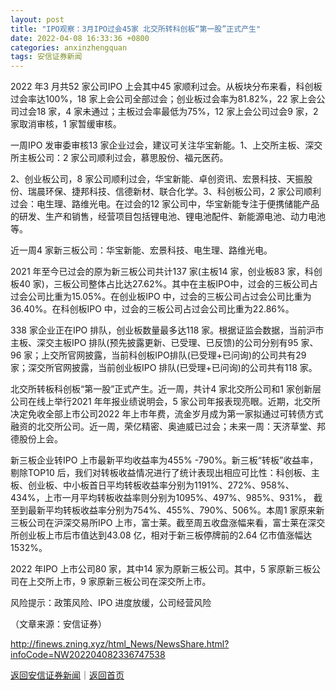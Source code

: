 ```yaml
---
layout: post
title: "IPO观察：3月IPO过会45家 北交所转科创板“第一股”正式产生"
date: 2022-04-08 16:33:36 +0800
categories: anxinzhengquan
tags: 安信证券新闻
---
```

<p>2022 年3 月共52 家公司IPO 上会其中45 家顺利过会。从板块分布来看，科创板过会率达100%，18 家上会公司全部过会；创业板过会率为81.82%，22 家上会公司过会18 家，4 家未通过；主板过会率最低为75%，12 家上会公司过会9 家，2 家取消审核，1 家暂缓审核。</p>
 <p>一周IPO 发审委审核13 家企业过会，建议可关注华宝新能。1、上交所主板、深交所主板公司：2 家公司顺利过会，慕思股份、福元医药。</p>
 <p>2、创业板公司，8 家公司顺利过会，华宝新能、卓创资讯、宏景科技、天振股份、瑞晨环保、捷邦科技、信德新材、联合化学。3、科创板公司，2 家公司顺利过会：电生理、路维光电。在过会的12 家公司中，华宝新能专注于便携储能产品的研发、生产和销售，经营项目包括锂电池、锂电池配件、新能源电池、动力电池等。</p>
 <p>近一周4 家新三板公司：华宝新能、宏景科技、电生理、路维光电。</p>
 <p>2021 年至今已过会的原为新三板公司共计137 家(主板14 家，创业板83 家，科创板40 家)，三板公司整体占比达27.62%。其中在主板IPO中，过会的三板公司占过会公司比重为15.05%。在创业板IPO 中，过会的三板公司占过会公司比重为36.40%。在科创板IPO 中，过会的三板公司占过会公司比重为22.86%。</p>
 <p>338 家企业正在IPO 排队，创业板数量最多达118 家。根据证监会数据，当前沪市主板、深交主板IPO 排队(预先披露更新、已受理、已反馈)的公司分别有95 家、96 家；上交所官网披露，当前科创板IPO排队(已受理+已问询)的公司共有29 家；深交所官网披露，当前创业板IPO 排队(已受理+已问询)的公司共有118 家。</p>
 <p>北交所转板科创板“第一股”正式产生。近一周，共计4 家北交所公司和1 家创新层公司在线上举行2021 年年报业绩说明会，5 家公司年报表现亮眼。近期，北交所决定免收全部上市公司2022 年上市年费，流金岁月成为第一家拟通过可转债方式融资的北交所公司。近一周，荣亿精密、奥迪威已过会；未来一周：天济草堂、邦德股份上会。</p>
 <p>新三板企业转IPO 上市最新平均收益率为455% -790%。新三板“转板”收益率，剔除TOP10 后，我们对转板收益情况进行了统计表现出相应可比性：科创板、主板、创业板、中小板首日平均转板收益率分别为1191%、272%、958%、434%，上市一月平均转板收益率则分别为1095%、497%、985%、931%， 截至到最新平均转板收益率分别为754%、455%、790%、506%。本周1 家原来新三板公司在沪深交易所IPO 上市，富士莱。截至周五收盘涨幅来看，富士莱在深交所创业板上市后市值达到43.08 亿，相对于新三板停牌前的2.64 亿市值涨幅达1532%。</p>
 <p>2022 年IPO 上市公司80 家，其中14 家为原新三板公司。其中，5 家原新三板公司在上交所上市，9 家原新三板公司在深交所上市。</p>
 <p>风险提示：政策风险、IPO 进度放缓，公司经营风险</p><p class="em_media">（文章来源：安信证券）</p>

<http://finews.zning.xyz/html_News/NewsShare.html?infoCode=NW202204082336747538>

[返回安信证券新闻](//finews.withounder.com/category/anxinzhengquan.html)｜[返回首页](//finews.withounder.com/)